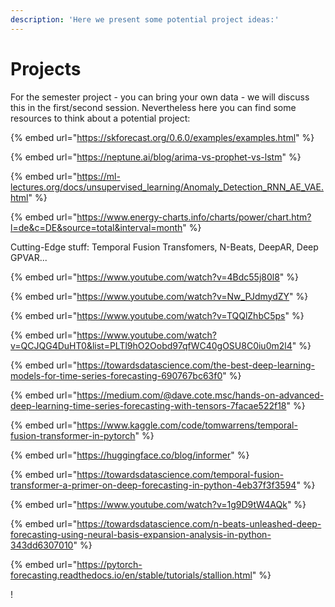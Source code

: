 ```yaml
---
description: 'Here we present some potential project ideas:'
---
```


# Projects

For the semester project - you can bring your own data - we will discuss this in the first/second session. Nevertheless here you can find some resources to think about a potential project:

{% embed url="https://skforecast.org/0.6.0/examples/examples.html" %}

{% embed url="https://neptune.ai/blog/arima-vs-prophet-vs-lstm" %}

{% embed url="https://ml-lectures.org/docs/unsupervised_learning/Anomaly_Detection_RNN_AE_VAE.html" %}

{% embed url="https://www.energy-charts.info/charts/power/chart.htm?l=de&c=DE&source=total&interval=month" %}

Cutting-Edge stuff: Temporal Fusion Transfomers, N-Beats, DeepAR, Deep GPVAR...



{% embed url="https://www.youtube.com/watch?v=4Bdc55j80l8" %}

{% embed url="https://www.youtube.com/watch?v=Nw_PJdmydZY" %}

{% embed url="https://www.youtube.com/watch?v=TQQlZhbC5ps" %}

{% embed url="https://www.youtube.com/watch?v=QCJQG4DuHT0&list=PLTl9hO2Oobd97qfWC40gOSU8C0iu0m2l4" %}

{% embed url="https://towardsdatascience.com/the-best-deep-learning-models-for-time-series-forecasting-690767bc63f0" %}

{% embed url="https://medium.com/@dave.cote.msc/hands-on-advanced-deep-learning-time-series-forecasting-with-tensors-7facae522f18" %}

{% embed url="https://www.kaggle.com/code/tomwarrens/temporal-fusion-transformer-in-pytorch" %}

{% embed url="https://huggingface.co/blog/informer" %}

{% embed url="https://towardsdatascience.com/temporal-fusion-transformer-a-primer-on-deep-forecasting-in-python-4eb37f3f3594" %}

{% embed url="https://www.youtube.com/watch?v=1g9D9tW4AQk" %}

{% embed url="https://towardsdatascience.com/n-beats-unleashed-deep-forecasting-using-neural-basis-expansion-analysis-in-python-343dd6307010" %}

{% embed url="https://pytorch-forecasting.readthedocs.io/en/stable/tutorials/stallion.html" %}

!
